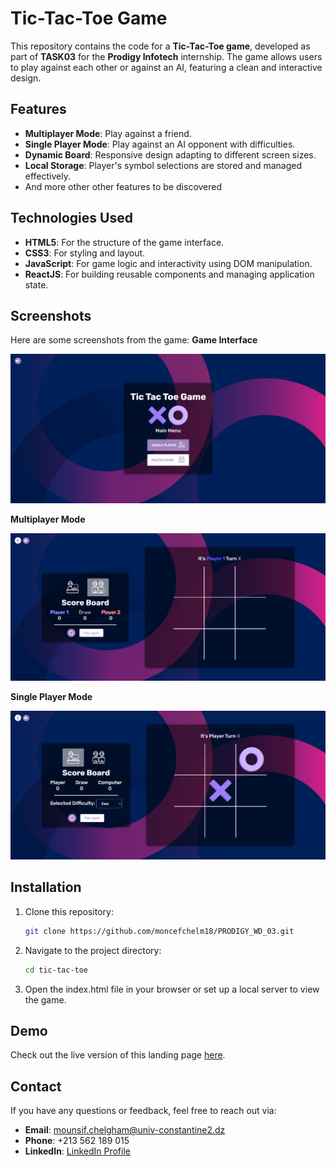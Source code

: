 # Tic-Tac-Toe Game

This repository contains the code for a **Tic-Tac-Toe game**, developed as part of **TASK03** for the **Prodigy Infotech** internship. The game allows users to play against each other or against an AI, featuring a clean and interactive design.

## Features
- **Multiplayer Mode**: Play against a friend.
- **Single Player Mode**: Play against an AI opponent with difficulties.
- **Dynamic Board**: Responsive design adapting to different screen sizes.
- **Local Storage**: Player's symbol selections are stored and managed effectively.
- And more other other features to be discovered

## Technologies Used
- **HTML5**: For the structure of the game interface.
- **CSS3**: For styling and layout.
- **JavaScript**: For game logic and interactivity using DOM manipulation.
- **ReactJS**: For building reusable components and managing application state.

## Screenshots
Here are some screenshots from the game:
**Game Interface**

![Tic-Tac-Toe Game Interface](./screenshots/main-menu.png)

**Multiplayer Mode**

![Multiplayer Mode](./screenshots/multi-player.png)

**Single Player Mode**

![Single Player Mode](./screenshots/single-player.png)

## Installation

1. Clone this repository:
   ```bash
   git clone https://github.com/moncefchelm18/PRODIGY_WD_03.git
2. Navigate to the project directory:
   ```bash
   cd tic-tac-toe
3. Open the index.html file in your browser or set up a local server to view the game.

## Demo
Check out the live version of this landing page [here](https://moncefchelm18.github.io/PRODIGY_WD_03/).

## Contact

If you have any questions or feedback, feel free to reach out via:

- **Email**: mounsif.chelgham@univ-constantine2.dz
- **Phone**: +213 562 189 015
- **LinkedIn**: [LinkedIn Profile](https://www.linkedin.com/in/mounsif-chelgham-b94202289/)
  

